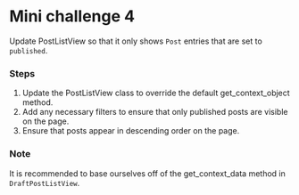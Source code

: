 # Mini challenge 4

Update PostListView so that it only shows `Post` entries that are set to `published`.

### Steps
1. Update the PostListView class to override the default get_context_object method.
2. Add any necessary filters to ensure that only published posts are visible on the page.
3. Ensure that posts appear in descending order on the page.

### Note
It is recommended to base ourselves off of the get_context_data method in `DraftPostListView`.